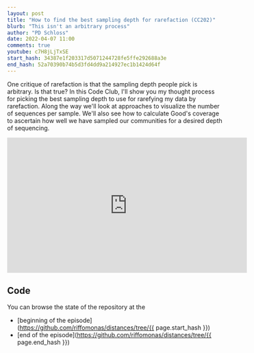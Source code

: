 ```yaml
---
layout: post
title: "How to find the best sampling depth for rarefaction (CC202)"
blurb: "This isn't an arbitrary process"
author: "PD Schloss"
date: 2022-04-07 11:00
comments: true
youtube: c7H8jLjTxSE
start_hash: 34387e1f203317d5071244728fe5ffe292688a3e
end_hash: 52a70390b74b5d3fd4dd9a214927ec1b1424d64f
---
```


One critique of rarefaction is that the sampling depth people pick is arbitrary. Is that true? In this Code Club, I'll show you my thought process for picking the best sampling depth to use for rarefying my data by rarefaction. Along the way we'll look at approaches to visualize the number of sequences per sample. We'll also see how to calculate Good's coverage to ascertain how well we have sampled our communities for a desired depth of sequencing.

<iframe style="margin: 0 auto;display:block;" width="560" height="315" src="https://www.youtube.com/embed/{{ page.youtube }}" frameborder="0" allow="accelerometer; autoplay; encrypted-media; gyroscope; picture-in-picture" allowfullscreen></iframe>


## Code

You can browse the state of the repository at the
* [beginning of the episode](https://github.com/riffomonas/distances/tree/{{ page.start_hash }})
* [end of the episode](https://github.com/riffomonas/distances/tree/{{ page.end_hash }})
